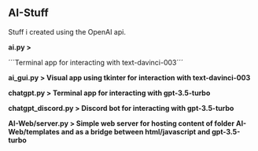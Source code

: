 **AI-Stuff**
---
Stuff i created using the OpenAI api.

**ai.py >**

´´´Terminal app for interacting with text-davinci-003´´´

**ai_gui.py > Visual app using tkinter for interaction with text-davinci-003**

**chatgpt.py > Terminal app for interacting with gpt-3.5-turbo**

**chatgpt_discord.py > Discord bot for interacting with gpt-3.5-turbo**

**AI-Web/server.py > Simple web server for hosting content of folder AI-Web/templates and as a bridge between html/javascript and gpt-3.5-turbo**
